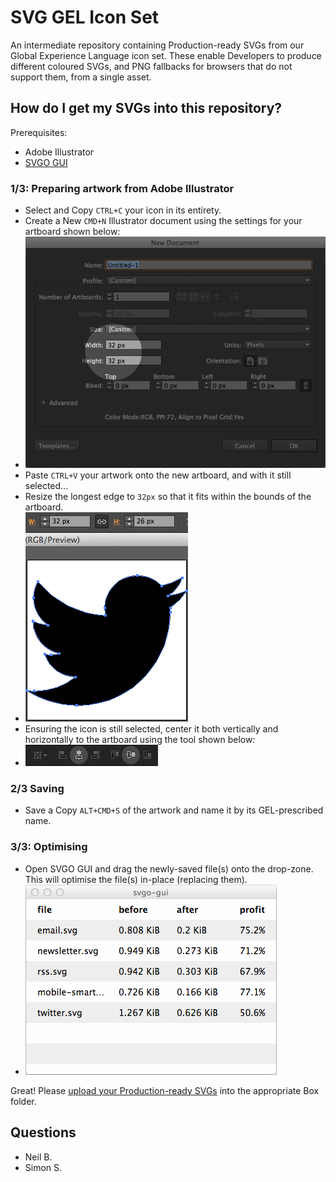 # SVG GEL Icon Set
An intermediate repository containing Production-ready SVGs from our Global Experience Language icon set. These enable Developers to produce different coloured SVGs, and PNG fallbacks for browsers that do not support them, from a single asset.

## How do I get my SVGs into this repository?
Prerequisites:
- Adobe Illustrator
- [SVGO GUI](https://raw.githubusercontent.com/simonsinclair/svg-gel-icon-set/master/support/svgo-gui.zip)

### 1/3: Preparing artwork from Adobe Illustrator
- Select and Copy `CTRL+C` your icon in its entirety.
- Create a New `CMD+N` Illustrator document using the settings for your artboard shown below:
- ![](support/illus-new-doc.png)
- Paste `CTRL+V` your artwork onto the new artboard, and with it still selected...
- Resize the longest edge to `32px` so that it fits within the bounds of the artboard.
- ![](support/illus-longest-edge-32.png)
- Ensuring the icon is still selected, center it both vertically and horizontally to the artboard using the tool shown below:
- ![](support/illus-center-x-y.png)

### 2/3 Saving
- Save a Copy `ALT+CMD+S` of the artwork and name it by its GEL-prescribed name.

### 3/3: Optimising
- Open SVGO GUI and drag the newly-saved file(s) onto the drop-zone. This will optimise the file(s) in-place (replacing them).
- ![](support/svgo-gui.png)

Great! Please [upload your Production-ready SVGs](https://myshare.app.box.com/files/0/f/3158519203/SVG_GEL_Icon_Set) into the appropriate Box folder.

## Questions
- Neil B.
- Simon S.
